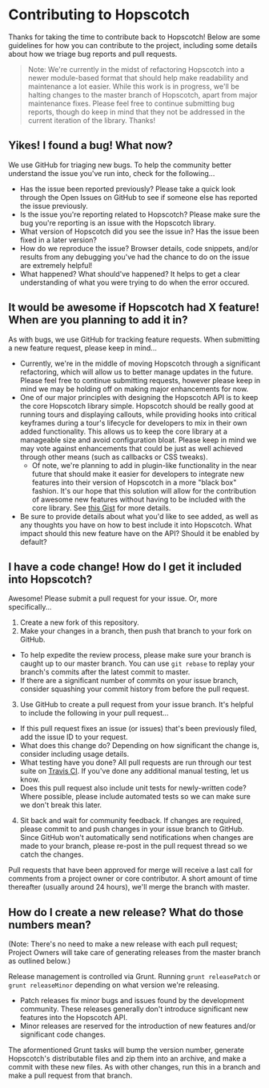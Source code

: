 Contributing to Hopscotch
=========================

Thanks for taking the time to contribute back to Hopscotch! Below are some guidelines for how you can contribute to the project, including some details about how we triage bug reports and pull requests.

> Note: We're currently in the midst of refactoring Hopscotch into a newer module-based format that should help make readability and maintenance a lot easier. While this work is in progress, we'll be halting changes to the master branch of Hopscotch, apart from major maintenance fixes. Please feel free to continue submitting bug reports, though do keep in mind that they not be addressed in the current iteration of the library. Thanks!

Yikes! I found a bug! What now?
-------------------------------
We use GitHub for triaging new bugs. To help the community better understand the issue you've run into, check for the following...

- Has the issue been reported previously? Please take a quick look through the Open Issues on GitHub to see if someone else has reported the issue previously.
- Is the issue you're reporting related to Hopscotch? Please make sure the bug you're reporting is an issue with the Hopscotch library.
- What version of Hopscotch did you see the issue in? Has the issue been fixed in a later version?
- How do we reproduce the issue? Browser details, code snippets, and/or results from any debugging you've had the chance to do on the issue are extremely helpful!
- What happened? What should've happened? It helps to get a clear understanding of what you were trying to do when the error occured.

It would be awesome if Hopscotch had X feature! When are you planning to add it in?
-----------------------------------------------------------------------------------
As with bugs, we use GitHub for tracking feature requests. When submitting a new feature request, please keep in mind...

- Currently, we're in the middle of moving Hopscotch through a significant refactoring, which will allow us to better manage updates in the future. Please feel free to continue submitting requests, however please keep in mind we may be holding off on making major enhancements for now.
- One of our major principles with designing the Hopscotch API is to keep the core Hopscotch library simple. Hopscotch should be really good at running tours and displaying callouts, while providing hooks into critical keyframes during a tour's lifecycle for developers to mix in their own added functionality. This allows us to keep the core library at a manageable size and avoid configuration bloat. Please keep in mind we may vote against enhancements that could be just as well achieved through other means (such as callbacks or CSS tweaks).
  - Of note, we're planning to add in plugin-like functionality in the near future that should make it easier for developers to integrate new features into their version of Hopscotch in a more "black box" fashion. It's our hope that this solution will allow for the contribution of awesome new features without having to be included with the core library. See [this Gist](https://gist.github.com/zimmi88/3dbac8f8a035bd6fe8d4) for more details.
- Be sure to provide details about what you'd like to see added, as well as any thoughts you have on how to best include it into Hopscotch. What impact should this new feature have on the API? Should it be enabled by default?

I have a code change! How do I get it included into Hopscotch?
--------------------------------------------------------------
Awesome! Please submit a pull request for your issue. Or, more specifically...

1. Create a new fork of this repository.
2. Make your changes in a branch, then push that branch to your fork on GitHub.
  - To help expedite the review process, please make sure your branch is caught up to our master branch. You can use `git rebase` to replay your branch's commits after the latest commit to master.
  - If there are a significant number of commits on your issue branch, consider squashing your commit history from before the pull request.
3. Use GitHub to create a pull request from your issue branch. It's helpful to include the following in your pull request...
  - If this pull request fixes an issue (or issues) that's been previously filed, add the issue ID to your request.
  - What does this change do? Depending on how significant the change is, consider including usage details.
  - What testing have you done? All pull requests are run through our test suite on [Travis CI](https://travis-ci.org/). If you've done any additional manual testing, let us know.
  - Does this pull request also include unit tests for newly-written code? Where possible, please include automated tests so we can make sure we don't break this later.
4. Sit back and wait for community feedback. If changes are required, please commit to and push changes in your issue branch to GitHub. Since GitHub won't automatically send notifications when changes are made to your branch, please re-post in the pull request thread so we catch the changes.

Pull requests that have been approved for merge will receive a last call for comments from a project owner or core contributor. A short amount of time thereafter (usually around 24 hours), we'll merge the branch with master.

How do I create a new release? What do those numbers mean?
----------------------------------------------------------
(Note: There's no need to make a new release with each pull request; Project Owners will take care of generating releases from the master branch as outlined below.)

Release management is controlled via Grunt. Running `grunt releasePatch` or `grunt releaseMinor` depending on what version we're releasing.

- Patch releases fix minor bugs and issues found by the development community. These releases generally don't introduce significant new features into the Hopscotch API.
- Minor releases are reserved for the introduction of new features and/or significant code changes.

The aformentioned Grunt tasks will bump the version number, generate Hopscotch's distributable files and zip them into an archive, and make a commit with these new files. As with other changes, run this in a branch and make a pull request from that branch.